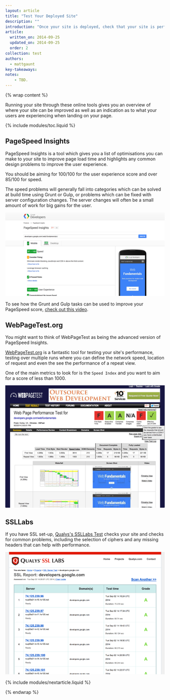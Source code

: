 ```yaml
---
layout: article
title: "Test Your Deployed Site"
description: ""
introduction: "Once your site is deployed, check that your site is performing and acting as you'd expect."
article:
  written_on: 2014-09-25
  updated_on: 2014-09-25
  order: 2
collection: test
authors:
  - mattgaunt
key-takeaways:
notes:
    - TBD.
---
```

{% wrap content %}

Running your site through these online tools gives you an overview of where
your site can be improved as well as an indication as to what your users are
experiencing when landing on your page.

{% include modules/toc.liquid %}

## PageSpeed Insights

PageSpeed Insights is a tool which gives you a list of optimisations you can
make to your site to improve page load time and highlights any common design
problems to improve the user experience.

You should be aiming for 100/100 for the user experience score and over 85/100
for speed.

The speed problems will generally fall into categories which can be solved at
build time using Grunt or Gulp, or problems which can be fixed with server
configuration changes. The server changes will often be a small amount of work
for big gains for the user.

<img src="imgs/pagespeed-insights.png" alt="PageSpeed Insights Example" />

To see how the Grunt and Gulp tasks can be used to improve your PageSpeed score,
[check out this video](https://www.youtube.com/watch?v=pNKnhBIVj4w).

## WebPageTest.org

You might want to think of WebPageTest as being the advanced version of
PageSpeed Insights.

[WebPageTest.org](http://webpagetest.org) is a fantastic tool for testing your
site's performance, testing over multiple runs where you can define the network
speed, location of request and even the see the performance of a repeat view.

One of the main metrics to look for is the `Speed Index` and you want to aim
for a score of less than 1000.

<img src="imgs/webpagetest.png" alt="Web PageTest Example" />

## SSLLabs

If you have SSL set-up, [Qualys's SSLLabs
Test](https://www.ssllabs.com/ssltest/) checks your site and checks for common
problems, including the selection of ciphers and any missing headers that can
help with performance.

<img src="imgs/qualsys-ssllabs.png" alt="Qualys SSLLabs Example" />

{% include modules/nextarticle.liquid %}

{% endwrap %}
